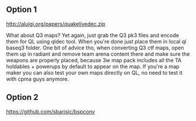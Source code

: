 ## Option 1

http://aluigi.org/papers/quakelivedec.zip

What about Q3 maps? Yet again, just grab the Q3 pk3 files and encode them for QL using qldec tool. When you're done just place them in local ql baseq3 folder. One bit of advice tho, when converting Q3 ctf maps, open them up in radiant and remove team arena content there and make sure the weapons are properly placed, because 3w map pack includes all the TA holdables + powerups by default to appear on the map. If you're a map maker you can also test your own maps directly on QL, no need to test it with cpma guys anymore.

## Option 2

https://github.com/sbarisic/bspconv